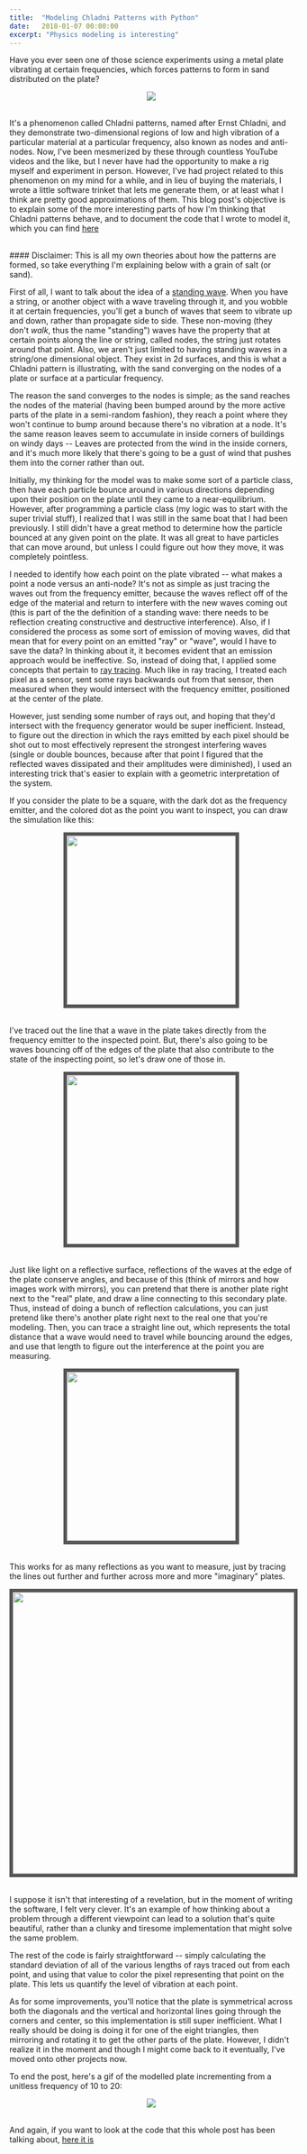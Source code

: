 ```yaml
---
title:  "Modeling Chladni Patterns with Python"
date:   2018-01-07 00:00:00
excerpt: "Physics modeling is interesting"
---
```


Have you ever seen one of those science experiments using a metal plate vibrating at certain frequencies, which forces patterns to form in sand distributed on the plate?

<center><img src="../attachments/chladni/chladni_real.gif"/></center>
<br>

It's a phenomenon called Chladni patterns, named after Ernst Chladni, and they demonstrate two-dimensional regions of low and high vibration of a particular material at a particular frequency, also known as nodes and anti-nodes. Now, I've been mesmerized by these through countless YouTube videos and the like, but I never have had the opportunity to make a rig myself and experiment in person. However, I've had project related to this phenomenon on my mind for a while, and in lieu of buying the materials, I wrote a little software trinket that lets me generate them, or at least what I think are pretty good approximations of them. This blog post's objective is to explain some of the more interesting parts of how I'm thinking that Chladni patterns behave, and to document the code that I wrote to model it, which you can find [here](https://github.com/steampunc/toy-box/blob/master/chladni/main.py)

<br>
#### Disclaimer: This is all my own theories about how the patterns are formed, so take everything I'm explaining below with a grain of salt (or sand).
<br>

First of all, I want to talk about the idea of a [standing wave](https://physics.info/waves-standing/). When you have a string, or another object with a wave traveling through it, and you wobble it at certain frequencies, you'll get a bunch of waves that seem to vibrate up and down, rather than propagate side to side. These non-moving (they don't _walk_, thus the name "standing") waves have the property that at certain points along the line or string, called nodes, the string just rotates around that point. Also, we aren't just limited to having standing waves in a string/one dimensional object. They exist in 2d surfaces, and this is what a Chladni pattern is illustrating, with the sand converging on the nodes of a plate or surface at a particular frequency.

The reason the sand converges to the nodes is simple; as the sand reaches the nodes of the material (having been bumped around by the more active parts of the plate in a semi-random fashion), they reach a point where they won't continue to bump around because there's no vibration at a node. It's the same reason leaves seem to accumulate in inside corners of buildings on windy days -- Leaves are protected from the wind in the inside corners, and it's much more likely that there's going to be a gust of wind that pushes them into the corner rather than out.

Initially, my thinking for the model was to make some sort of a particle class, then have each particle bounce around in various directions depending upon their position on the plate until they came to a near-equilibrium. However, after programming a particle class (my logic was to start with the super trivial stuff), I realized that I was still in the same boat that I had been previously. I still didn't have a great method to determine how the particle bounced at any given point on the plate. It was all great to have particles that can move around, but unless I could figure out how they move, it was completely pointless.

I needed to identify how each point on the plate vibrated -- what makes a point a node versus an anti-node? It's not as simple as just tracing the waves out from the frequency emitter, because the waves reflect off of the edge of the material and return to interfere with the new waves coming out (this is part of the the definition of a standing wave: there needs to be reflection creating constructive and destructive interference). Also, if I considered the process as some sort of emission of moving waves, did that mean that for every point on an emitted "ray" or "wave", would I have to save the data? In thinking about it, it becomes evident that an emission approach would be ineffective. So, instead of doing that, I applied some concepts that pertain to [ray tracing](https://www.cs.unc.edu/~rademach/xroads-RT/RTarticle.html). Much like in ray tracing, I treated each pixel as a sensor, sent some rays backwards out from that sensor, then measured when they would intersect with the frequency emitter, positioned at the center of the plate.

However, just sending some number of rays out, and hoping that they'd intersect with the frequency generator would be super inefficient. Instead, to figure out the direction in which the rays emitted by each pixel should be shot out to most effectively represent the strongest interfering waves (single or double bounces, because after that point I figured that the reflected waves dissipated and their amplitudes were diminished), I used an interesting trick that's easier to explain with a geometric interpretation of the system.

If you consider the plate to be a square, with the dark dot as the frequency emitter, and the colored dot as the point you want to inspect, you can draw the simulation like this:

<center><img style="border: #555555 6px solid; width: 300px; height=auto" src="../attachments/chladni/chladni1.png"/></center>
<br>

I've traced out the line that a wave in the plate takes directly from the frequency emitter to the inspected point. But, there's also going to be waves bouncing off of the edges of the plate that also contribute to the state of the inspecting point, so let's draw one of those in.

<center><img style="border: #555555 6px solid; width: 300px; height=auto" src="../attachments/chladni/chladni2.png"/></center>
<br>

Just like light on a reflective surface, reflections of the waves at the edge of the plate conserve angles, and because of this (think of mirrors and how images work with mirrors), you can pretend that there is another plate right next to the "real" plate, and draw a line connecting to this secondary plate. Thus, instead of doing a bunch of reflection calculations, you can just pretend like there's another plate right next to the real one that you're modeling. Then, you can trace a straight line out, which represents the total distance that a wave would need to travel while bouncing around the edges, and use that length to figure out the interference at the point you are measuring.

<center><img style="border: #555555 6px solid; width: 300px; height=auto" src="../attachments/chladni/chladni3.png"/></center>
<br>

This works for as many reflections as you want to measure, just by tracing the lines out further and further across more and more "imaginary" plates.

<center><img style="border: #555555 6px solid; width: 500px; height=auto" src="../attachments/chladni/chladni4.png"/></center>
<br>

I suppose it isn't that interesting of a revelation, but in the moment of writing the software, I felt very clever. It's an example of how thinking about a problem through a different viewpoint can lead to a solution that's quite beautiful, rather than a clunky and tiresome implementation that might solve the same problem.

The rest of the code is fairly straightforward -- simply calculating the standard deviation of all of the various lengths of rays traced out from each point, and using that value to color the pixel representing that point on the plate. This lets us quantify the level of vibration at each point.

As for some improvements, you'll notice that the plate is symmetrical across both the diagonals and the vertical and horizontal lines going through the corners and center, so this implementation is still super inefficient. What I really should be doing is doing it for one of the eight triangles, then mirroring and rotating it to get the other parts of the plate. However, I didn't realize it in the moment and though I might come back to it eventually, I've moved onto other projects now.

To end the post, here's a gif of the modelled plate incrementing from a unitless frequency of 10 to 20:

<center><img src="../attachments/chladni/chladni_model.gif"/></center>
<br>

And again, if you want to look at the code that this whole post has been talking about, [here it is](https://github.com/steampunc/toy-box/blob/master/chladni/main.py)

